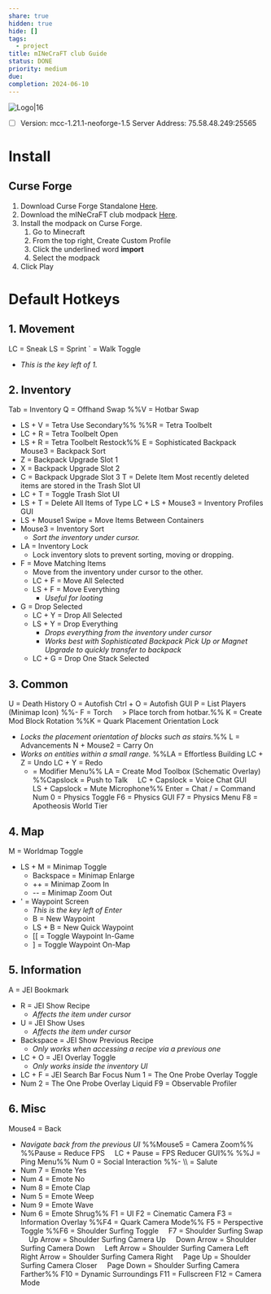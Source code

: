 ```yaml
---
share: true
hidden: true
hide: []
tags:
  - project
title: mINeCraFT club Guide
status: DONE
priority: medium
due: 
completion: 2024-06-10
---
```


![Logo|16](https://live.staticflickr.com/65535/52191413864_3b47958f71_o.png)
- [ ] Version: mcc-1.21.1-neoforge-1.5
Server Address: 75.58.48.249:25565

# Install

## Curse Forge

1. Download Curse Forge Standalone [Here](https://www.curseforge.com/download/app).
2. Download the mINeCraFT club modpack [Here](http://www.mediafire.com/view/05l92225sd2hj0h).
3. Install the modpack on Curse Forge.
	1. Go to Minecraft
	2. From the top right, Create Custom Profile
	3. Click the underlined word **import**
	4. Select the modpack
4. Click Play

# Default Hotkeys

## 1. Movement

LC = Sneak
LS = Sprint
 \` = Walk Toggle
- *This is the key left of 1.*

## 2. Inventory

Tab = Inventory
Q = Offhand Swap
%%V = Hotbar Swap
- LS + V = Tetra Use Secondary%%
%%R = Tetra Toolbelt
- LC + R = Tetra Toolbelt Open
- LS + R = Tetra Toolbelt Restock%%
E = Sophisticated Backpack
    Mouse3 = Backpack Sort
- Z = Backpack Upgrade Slot 1
- X = Backpack Upgrade Slot 2
- C = Backpack Upgrade Slot 3
T = Delete Item
	Most recently deleted items are stored in the Trash Slot UI
- LC + T = Toggle Trash Slot UI
- LS + T = Delete All Items of Type
LC + LS + Mouse3 = Inventory Profiles GUI
- LS + Mouse1 Swipe = Move Items Between Containers
- Mouse3 = Inventory Sort
	- *Sort the inventory under cursor.*
- LA = Inventory Lock
	- Lock inventory slots to prevent sorting, moving or dropping.
- F = Move Matching Items
	- Move from the inventory under cursor to the other.
	- LC + F = Move All Selected
	- LS + F = Move Everything
		- *Useful for looting*
- G = Drop Selected
	- LC + Y = Drop All Selected
	- LS + Y = Drop Everything
		- *Drops everything from the inventory under cursor*
		- *Works best with Sophisticated Backpack Pick Up or Magnet Upgrade to quickly transfer to backpack*
	- LC + G = Drop One Stack Selected

## 3. Common

U = Death History
O = Autofish
	Ctrl + O = Autofish GUI
P = List Players (Minimap Icon)
%%- F = Torch
    > Place torch from hotbar.%%
K = Create Mod Block Rotation
%%K = Quark Placement Orientation Lock
- *Locks the placement orientation of blocks such as stairs.*%%
L = Advancements
N + Mouse2 = Carry On
- *Works on entities within a small range.*
%%LA = Effortless Building
	LC + Z = Undo
	LC + Y = Redo
	- = Modifier Menu%%
LA = Create Mod Toolbox (Schematic Overlay)
%%Capslock = Push to Talk
    LC + Capslock = Voice Chat GUI
    LS + Capslock = Mute Microphone%%
Enter = Chat
/ = Command
Num 0 = Physics Toggle
F6 = Physics GUI
F7 = Physics Menu
F8 = Apotheosis World Tier

## 4. Map

M = Worldmap Toggle
- LS + M = Minimap Toggle
	- Backspace = Minimap Enlarge
	- \+\+ = Minimap Zoom In
	- \-\- = Minimap Zoom Out
- ' = Waypoint Screen
	- *This is the key left of Enter*
	- B = New Waypoint
	- LS + B = New Quick Waypoint
	- \[\[ = Toggle Waypoint In-Game
	- ] = Toggle Waypoint On-Map

## 5. Information

A = JEI Bookmark
- R = JEI Show Recipe
	- *Affects the item under cursor*
- U = JEI Show Uses
	- *Affects the item under cursor*
- Backspace = JEI Show Previous Recipe
	- *Only works when accessing a recipe via a previous one*
- LC + O = JEI Overlay Toggle
	- *Only works inside the inventory UI*
- LC + F = JEI Search Bar Focus
Num 1 = The One Probe Overlay Toggle
- Num 2 = The One Probe Overlay Liquid
F9 = Observable Profiler

## 6. Misc

Mouse4 = Back
- *Navigate back from the previous UI*
%%Mouse5 = Camera Zoom%%
%%Pause = Reduce FPS
    LC + Pause = FPS Reducer GUI%%
%%J = Ping Menu%%
Num 0 = Social Interaction
%%- \\\\ = Salute
- Num 7 = Emote Yes
- Num 4 = Emote No
- Num 8 = Emote Clap
- Num 5 = Emote Weep
- Num 9 = Emote Wave
- Num 6 = Emote Shrug%%
F1 = UI
F2 = Cinematic Camera
F3 = Information Overlay
%%F4 = Quark Camera Mode%%
F5 = Perspective Toggle
%%F6 = Shoulder Surfing Toggle
    F7 = Shoulder Surfing Swap
    Up Arrow = Shoulder Surfing Camera Up
    Down Arrow = Shoulder Surfing Camera Down
    Left Arrow = Shoulder Surfing Camera Left
    Right Arrow = Shoulder Surfing Camera Right
    Page Up = Shoulder Surfing Camera Closer
    Page Down = Shoulder Surfing Camera Farther%%
F10 = Dynamic Surroundings
F11 = Fullscreen
F12 = Camera Mode
